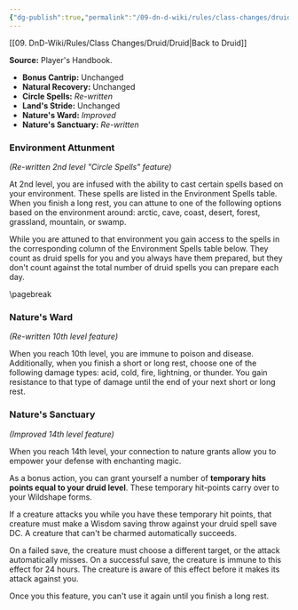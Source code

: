 ```yaml
---
{"dg-publish":true,"permalink":"/09-dn-d-wiki/rules/class-changes/druid/circle-of-land/","tags":["class","druid","subclass"]}
---
```


[[09. DnD-Wiki/Rules/Class Changes/Druid/Druid\|Back to Druid]]

**Source:** Player's Handbook.
* **Bonus Cantrip:** Unchanged
* **Natural Recovery:** Unchanged
* **Circle Spells:** *Re-written*
* **Land's Stride:** Unchanged
* **Nature's Ward:** *Improved*
* **Nature's Sanctuary:** *Re-written*

### Environment Attunment
*(Re-written 2nd level "Circle Spells" feature)*

At 2nd level, you are infused with the ability to cast certain spells based on your environment. These spells are listed in the Environment Spells table. When you finish a long rest, you can attune to one of the following options based on the environment around: arctic, cave, coast, desert, forest, grassland, mountain, or swamp.

While you are attuned to that environment you gain access to the spells in the corresponding column of the Environment Spells table below. They count as druid spells for you and you always have them prepared, but they don't count against the total number of druid spells you can prepare each day.

\pagebreak

### Nature's Ward
*(Re-written 10th level feature)*

When you reach 10th level, you are immune to poison and disease. Additionally, when you finish a short or long rest, choose one of the following damage types: acid, cold, fire, lightning, or thunder. You gain resistance to that type of damage until the end of your next short or long rest.

### Nature's Sanctuary
*(Improved 14th level feature)*

When you reach 14th level, your connection to nature grants allow you to empower your defense with enchanting magic. 

As a bonus action, you can grant yourself a number of **temporary hits points equal to your druid level**. These temporary hit-points carry over to your Wildshape forms. 

If a creature attacks you while you have these temporary hit points, that creature must make a Wisdom saving throw against your druid spell save DC. A creature that can't be charmed automatically succeeds.

On a failed save, the creature must choose a different target, or the attack automatically misses. On a successful save, the creature is immune to this effect for 24 hours. The creature is aware of this effect before it makes its attack against you. 

Once you this feature, you can't use it again until you finish a long rest.


